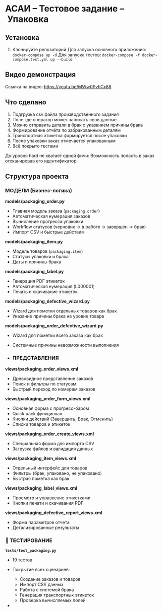 # АСАИ – Тестовое задание – Упаковка


## Установка
1. Клонируйте репозиторий
Для запуска основного приложения:
```docker-compose up -d```
Для запуска тестов: 
```docker-compose -f docker-compose.test.yml up --build```



## Видео демонстрация
Ссылка на видео: https://youtu.be/MWw0PvhCx88


## Что сделано
1. Подгрузка csv файла производственного задания
2. Поле где оператор может записать свои данные
3. Можно отправить детали в брак с указанием причины брака
4. Формирование отчёта по забракованным деталям
5. Транспортная этикетка формируется после упаковки
6. После упаковки заказ отмечается упакованным
7. Всё покрыто тестами
   
До уровня hard не хватает одной фичи:
Возможность попасть в заказ отсканировав его идентификатор

## Структура проекта
### МОДЕЛИ (Бизнес-логика)

  **models/packaging_order.py**
- Главная модель заказа (`packaging.order`)
- Автоматическая нумерация заказов
- Вычисление прогресса упаковки
- Workflow статусов (черновик → в работе → завершен → брак)
- Импорт CSV и быстрые действия
  
**models/packaging_item.py**
- Модель товаров (`packaging.item`)
- Статусы упаковки и брака
- Даты и причины брака
  
**models/packaging_label.py**
- Генерация PDF этикеток
- Автоматическая нумерация (L000001)
- Печать и скачивание этикеток
  
**models/packaging_defective_wizard.py**
- Wizard для пометки отдельных товаров как брак
- Указание причины брака на уровне товара
  
**models/packaging_order_defective_wizard.py**
- Wizard для пометки всего заказа как брак
- Системные причины невозможности выполнения
  
- ### ПРЕДСТАВЛЕНИЯ
**views/packaging_order_views.xml**
- Древовидное представление заказов
- Поиск и фильтры по статусам
- Быстрый переход по номерам заказов
  
**views/packaging_order_form_views.xml**
- Основная форма с прогресс-баром
- Quick pack функционал
- Кнопки действий (Завершить, Брак, Отменить)
- Списки товаров и этикеток
  
**views/packaging_order_create_views.xml**
- Специальная форма для импорта CSV
- Загрузка файлов и валидация данных
  
**views/packaging_item_views.xml**
- Отдельный интерфейс для товаров
- Фильтры (брак, упаковано, не упаковано)
- Быстрая пометка как брак
  
**views/packaging_label_views.xml**
- Просмотр и управление этикетками
- Кнопки печати и скачивания PDF
  
**views/packaging_defective_report_views.xml**
- Форма параметров отчета
- Детализированные результаты

### 🎯 ТЕСТИРОВАНИЕ
**`tests/test_packaging.py`**
- 19 тестов
- Покрытие всех сценариев:
  - Создание заказов и товаров
  - Импорт CSV данных
  - Работа с системой брака
  - Генерация транспортных этикеток
  - Проверка вычисляемых полей

- 





